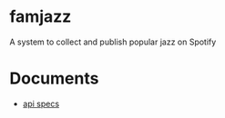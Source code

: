# famjazz
A system to collect and publish popular jazz on Spotify

# Documents
- [api specs](https://ylafaro0310.github.io/famjazz/api/)
